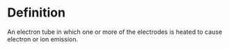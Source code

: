 # Definition

An electron tube in which one or more of the electrodes is heated to
cause electron or ion emission.
